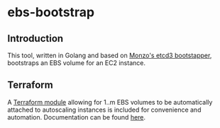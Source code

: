 # ebs-bootstrap
## Introduction
This tool, written in Golang and based on [Monzo's etcd3 bootstapper](github.com/monzo/etcd3-bootstrap), bootstraps an EBS volume for an EC2 instance. 

## Terraform
A [Terraform module](terraform/modules/attached_ebs) allowing for 1..m EBS volumes to be automatically attached to autoscaling instances is included for convenience and automation. Documentation can be found [here](terraform/modules/attached_ebs/README.md).
